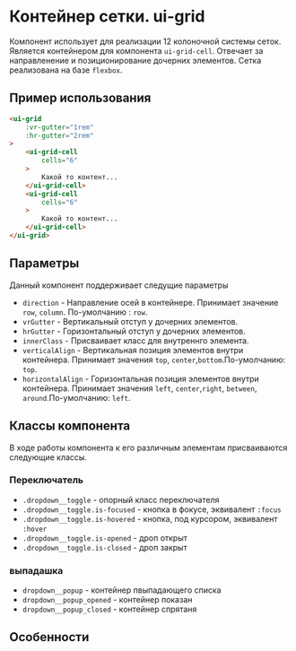 # Контейнер сетки. ui-grid
Компонент использует для реализации 12 колоночной системы сеток. Является контейнером для компонента `ui-grid-cell`.
Отвечает за направленение и позиционирование дочерних элементов. Сетка реализована на базе `flexbox`.

## Пример использования

````html
<ui-grid
	:vr-gutter="1rem"
	:hr-gutter="2rem"
>
	<ui-grid-cell
		cells="6"
	>
		Какой то контент...
	</ui-grid-cell>
	<ui-grid-cell
		cells="6"
	>
		Какой то контент...
	</ui-grid-cell>
</ui-grid>
````

## Параметры

Данный компонент поддерживает следущие параметры

* `direction` - Направление осей в контейнере. Принимает значение `row`, `column`. По-умолчанию : `row`.
* `vrGutter` - Вертикальный отступ у дочерних элементов.
* `hrGutter` - Горизонтальный отступ у дочерних элементов.
* `innerClass` - Присваивает класс для внутреннго элемента.
* `verticalAlign` - Вертикальная позиция элементов внутри контейнера. Принимает значения `top`, `center`,`bottom`.По-умолчанию: `top`.
* `horizontalAlign` - Горизонтальная позиция элементов внутри контейнера. Принимает значения `left`, `center`,`right`, `between`, `around`.По-умолчанию: `left`.

## Классы компонента

В ходе работы компонента к его различным элементам присваиваются следующие классы.

### Переключатель

* `.dropdown__toggle` - опорный класс переключателя
* `.dropdown__toggle.is-focused` - кнопка в фокусе, эквивалент `:focus`
* `.dropdown__toggle.is-hovered` - кнопка, под курсором, эквивалент `:hover`
* `.dropdown__toggle.is-opened` - дроп открыт
* `.dropdown__toggle.is-closed` - дроп закрыт

### выпадашка

* `dropdown__popup` - контейнер пвыпадающего списка
* `dropdown__popup_opened` - контейнер показан
* `dropdown__popup_closed` - контейнер спрятаня

## Особенности
